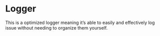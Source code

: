 # Logger
This is a optimized logger meaning it’s able to easily and effectively log issue without needing to organize them yourself.

